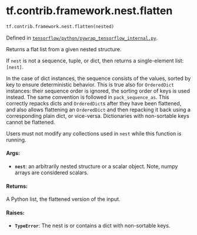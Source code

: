 <div itemscope itemtype="http://developers.google.com/ReferenceObject">
<meta itemprop="name" content="tf.contrib.framework.nest.flatten" />
<meta itemprop="path" content="Stable" />
</div>

# tf.contrib.framework.nest.flatten

``` python
tf.contrib.framework.nest.flatten(nested)
```



Defined in [`tensorflow/python/pywrap_tensorflow_internal.py`](/code/stable/tensorflow/python/pywrap_tensorflow_internal.py).

Returns a flat list from a given nested structure.

If `nest` is not a sequence, tuple, or dict, then returns a single-element
list: `[nest]`.

In the case of dict instances, the sequence consists of the values, sorted by
key to ensure deterministic behavior. This is true also for `OrderedDict`
instances: their sequence order is ignored, the sorting order of keys is
used instead. The same convention is followed in `pack_sequence_as`. This
correctly repacks dicts and `OrderedDict`s after they have been flattened,
and also allows flattening an `OrderedDict` and then repacking it back using
a corresponding plain dict, or vice-versa.
Dictionaries with non-sortable keys cannot be flattened.

Users must not modify any collections used in `nest` while this function is
running.

#### Args:

* <b>`nest`</b>: an arbitrarily nested structure or a scalar object. Note, numpy
      arrays are considered scalars.


#### Returns:

A Python list, the flattened version of the input.


#### Raises:

* <b>`TypeError`</b>: The nest is or contains a dict with non-sortable keys.